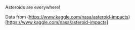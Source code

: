 Asteroids are everywhere!  

Data from (https://www.kaggle.com/nasa/asteroid-impacts)[https://www.kaggle.com/nasa/asteroid-impacts] 
